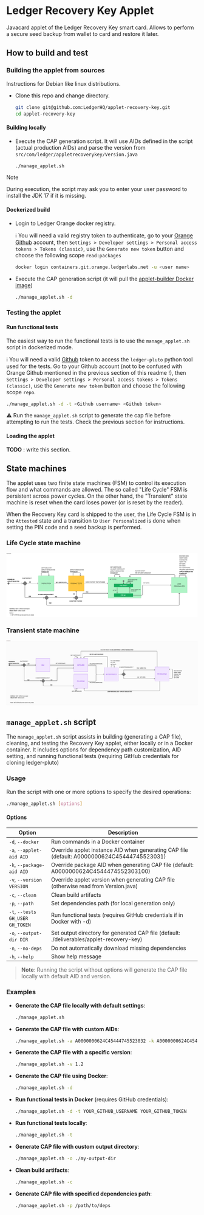 # Ledger Recovery Key Applet

Javacard applet of the Ledger Recovery Key smart card. Allows to perform a secure seed backup from wallet to card and restore it later.

## How to build and test

### Building the applet from sources

Instructions for Debian like linux distributions.

* Clone this repo and change directory.

    ```bash
    git clone git@github.com:LedgerHQ/applet-recovery-key.git
    cd applet-recovery-key
    ```

#### Building locally

* Execute the CAP generation script. It will use AIDs defined in the script (actual production AIDs) and parse the version from `src/com/ledger/appletrecoverykey/Version.java`

    ```bash
    ./manage_applet.sh
    ```

> [!NOTE]
> During execution, the script may ask you to enter your user password to install the JDK 17 if it is missing.

#### Dockerized build

* Login to Ledger Orange docker registry.

    :information_source: You will need a valid registry token to authenticate, go to your [Orange Github](https://git.orange.ledgerlabs.net/) account, then `Settings > Developer settings > Personal access tokens > Tokens (classic)`, use the `Generate new token` button and choose the following scope `read:packages`

    ```bash
    docker login containers.git.orange.ledgerlabs.net -u <user name>
    ```

* Execute the CAP generation script (it will pull the [applet-builder Docker image](https://git.orange.ledgerlabs.net/embedded-software/applet-builder))

    ```bash
    ./manage_applet.sh -d
    ```

### Testing the applet

#### Run functional tests

The easiest way to run the functional tests is to use the `manage_applet.sh` script in dockerized mode.

:information_source: You will need a valid [Github](https://github.com/) token to access the `ledger-pluto` python tool used for the tests. Go to your Github account (not to be confused with Orange Github mentioned in the previous section of this readme !), then `Settings > Developer settings > Personal access tokens > Tokens (classic)`, use the `Generate new token` button and choose the following scope `repo`.

```bash
./manage_applet.sh -d -t <Github username> <Github token>
```

:warning: Run the `manage_applet.sh` script to generate the cap file before attempting to run the tests. Check the previous section for instructions.

#### Loading the applet

**TODO** : write this section.

## State machines

The applet uses two finite state machines (FSM) to control its execution flow and what commands are allowed. The so called "Life Cycle" FSM is persistent across power cycles. On the other hand, the "Transient" state machine is reset when the card loses power (or is reset by the reader).

When the Recovery Key card is shipped to the user, the Life Cycle FSM is in the `Attested` state and a transition to `User Personalized` is done when setting the PIN code and a seed backup is performed.

### Life Cycle state machine

![alt text](doc/life_cycle_state_machine.png)

### Transient state machine

![alt text](doc/transient_state_machine.png)

## `manage_applet.sh` script

The `manage_applet.sh` script assists in building (generating a CAP file), cleaning, and testing the Recovery Key applet, either locally or in a Docker container. It includes options for dependency path customization, AID setting, and running functional tests (requiring GitHub credentials for cloning ledger-pluto)

### Usage

Run the script with one or more options to specify the desired operations:

```bash
./manage_applet.sh [options]
```

#### Options

| Option                           | Description                                                                                      |
|----------------------------------|--------------------------------------------------------------------------------------------------|
| `-d`, `--docker`                 | Run commands in a Docker container                                                               |
| `-a`, `--applet-aid AID`         | Override applet instance AID when generating CAP file (default: A0000000624C45444745523031)      |
| `-k`, `--package-aid AID`        | Override package AID when generating CAP file (default: A0000000624C4544474552303100)           |
| `-v`, `--version VERSION`        | Override applet version when generating CAP file (otherwise read from Version.java)              |
| `-c`, `--clean`                  | Clean build artifacts                                                                            |
| `-p`, `--path`                   | Set dependencies path (for local generation only)                                                |
| `-t`, `--tests GH_USER GH_TOKEN` | Run functional tests (requires GitHub credentials if in Docker with -d)                          |
| `-o`, `--output-dir DIR`         | Set output directory for generated CAP file (default: ./deliverables/applet-recovery-key)        |
| `-n`, `--no-deps`                | Do not automatically download missing dependencies                                               |
| `-h`, `--help`                   | Show help message                                                                                |

> **Note**: Running the script without options will generate the CAP file locally with default AID and version.

### Examples

- **Generate the CAP file locally with default settings**:

  ```bash
  ./manage_applet.sh
  ```

- **Generate the CAP file with custom AIDs**:

  ```bash
  ./manage_applet.sh -a A0000000624C45444745523032 -k A0000000624C4544474552303200
  ```

- **Generate the CAP file with a specific version**:

  ```bash
  ./manage_applet.sh -v 1.2
  ```

- **Generate the CAP file using Docker**:

  ```bash
  ./manage_applet.sh -d
  ```

- **Run functional tests in Docker** (requires GitHub credentials):

  ```bash
  ./manage_applet.sh -d -t YOUR_GITHUB_USERNAME YOUR_GITHUB_TOKEN
  ```

- **Run functional tests locally**:

  ```bash
  ./manage_applet.sh -t
  ```

- **Generate CAP file with custom output directory**:

  ```bash
  ./manage_applet.sh -o ./my-output-dir
  ```

- **Clean build artifacts**:

  ```bash
  ./manage_applet.sh -c
  ```

- **Generate CAP file with specified dependencies path**:

  ```bash
  ./manage_applet.sh -p /path/to/deps
  ```
